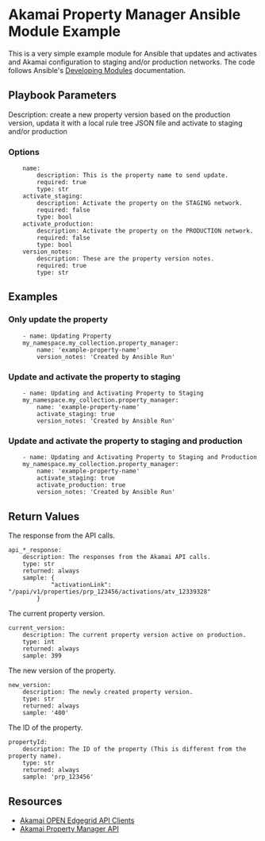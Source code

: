 # Akamai Property Manager Ansible Module Example

This is a very simple example module for Ansible that updates and activates and Akamai configuration to staging and/or production networks.
The code follows Ansible's [Developing Modules](https://docs.ansible.com/ansible/latest/dev_guide/developing_modules_general.html) documentation.

## Playbook Parameters
Description: create a new property version based on the production version, updata it with a local rule tree JSON file and activate to staging and/or production

### Options
```    
    name:
        description: This is the property name to send update.
        required: true
        type: str
    activate_staging:
        description: Activate the property on the STAGING network.
        required: false
        type: bool
    activate_production:
        description: Activate the property on the PRODUCTION network.
        required: false
        type: bool
    version_notes:
        description: These are the property version notes.
        required: true
        type: str
```

## Examples

### Only update the property
```
    - name: Updating Property
    my_namespace.my_collection.property_manager:
        name: 'example-property-name'
        version_notes: 'Created by Ansible Run'
```
### Update and activate the property to staging
```
    - name: Updating and Activating Property to Staging
    my_namespace.my_collection.property_manager:
        name: 'example-property-name'
        activate_staging: true
        version_notes: 'Created by Ansible Run'
```
### Update and activate the property to staging and production
```
    - name: Updating and Activating Property to Staging and Production
    my_namespace.my_collection.property_manager:
        name: 'example-property-name'
        activate_staging: true
        activate_production: true
        version_notes: 'Created by Ansible Run'
```

## Return Values
The response from the API calls.
```
api_*_response:
    description: The responses from the Akamai API calls.
    type: str
    returned: always
    sample: {
            "activationLink": "/papi/v1/properties/prp_123456/activations/atv_12339328"
        }
```

The current property version.
```
current_version:
    description: The current property version active on production.
    type: int
    returned: always
    sample: 399
```
The new version of the property.
```
new_version:
    description: The newly created property version.
    type: str
    returned: always
    sample: '400'
```
The ID of the property.
```
propertyId:
    description: The ID of the property (This is different from the property name).
    type: str
    returned: always
    sample: 'prp_123456'
```

## Resources
- [Akamai OPEN Edgegrid API Clients](https://developer.akamai.com/libraries)
- [Akamai Property Manager API](https://techdocs.akamai.com/cloudlets/v2/reference/api-workflow)